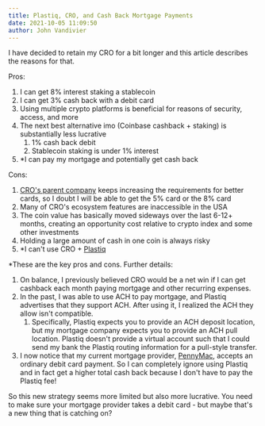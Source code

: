 ```yaml
---
title: Plastiq, CRO, and Cash Back Mortgage Payments
date: 2021-10-05 11:09:50
author: John Vandivier
---
```




<!-- wp:paragraph -->
<p>I have decided to retain my CRO for a bit longer and this article describes the reasons for that.</p>
<!-- /wp:paragraph -->

<!-- wp:paragraph -->
<p>Pros:</p>
<!-- /wp:paragraph -->

<!-- wp:list {\"ordered\":true} -->
<ol><li>I can get 8% interest staking a stablecoin</li><li>I can get 3% cash back with a debit card</li><li>Using multiple crypto platforms is beneficial for reasons of security, access, and more</li><li>The next best alternative imo (Coinbase cashback + staking) is substantially less lucrative<ol><li>1% cash back debit</li><li>Stablecoin staking is under 1% interest</li></ol></li><li>*I can pay my mortgage and potentially get cash back</li></ol>
<!-- /wp:list -->

<!-- wp:paragraph -->
<p>Cons:</p>
<!-- /wp:paragraph -->

<!-- wp:list {\"ordered\":true} -->
<ol><li><a href=\"https://crypto.com/us/cards\">CRO's parent company</a> keeps increasing the requirements for better cards, so I doubt I will be able to get the 5% card or the 8% card</li><li>Many of CRO's ecosystem features are inaccessible in the USA</li><li>The coin value has basically moved sideways over the last 6-12+ months, creating an opportunity cost relative to crypto index and some other investments</li><li>Holding a large amount of cash in one coin is always risky</li><li>*I can't use CRO + <a href=\"https://www.plastiq.com/\">Plastiq</a></li></ol>
<!-- /wp:list -->

<!-- wp:paragraph -->
<p>*These are the key pros and cons. Further details:</p>
<!-- /wp:paragraph -->

<!-- wp:list {\"ordered\":true} -->
<ol><li>On balance, I previously believed CRO would be a net win if I can get cashback each month paying mortgage and other recurring expenses.</li><li>In the past, I was able to use ACH to pay mortgage, and Plastiq advertises that they support ACH. After using it, I realized the ACH they allow isn't compatible.<ol><li>Specifically, Plastiq expects you to provide an ACH deposit location, but my mortgage company expects you to provide an ACH pull location. Plastiq doesn't provide a virtual account such that I could send my bank the Plastiq routing information for a pull-style transfer.</li></ol></li><li>I now notice that my current mortgage provider, <a href=\"https://www.pennymac.com/\">PennyMac</a>, accepts an ordinary debit card payment. So I can completely ignore using Plastiq and in fact get a higher total cash back because I don't have to pay the Plastiq fee!</li></ol>
<!-- /wp:list -->

<!-- wp:paragraph -->
<p>So this new strategy seems more limited but also more lucrative. You need to make sure your mortgage provider takes a debit card - but maybe that's a new thing that is catching on?</p>
<!-- /wp:paragraph -->